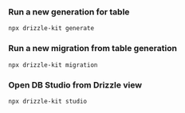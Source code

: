### Run a new generation for table

`npx drizzle-kit generate`

### Run a new migration from table generation

`npx drizzle-kit migration`

### Open DB Studio from Drizzle view

`npx drizzle-kit studio`